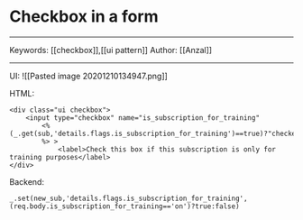 # Checkbox in a form
---
Keywords: [[checkbox]],[[ui pattern]]
Author: [[Anzal]]

---

UI:
![[Pasted image 20201210134947.png]]

HTML:
```
<div class="ui checkbox">
	<input type="checkbox" name="is_subscription_for_training" 
		<%(_.get(sub,'details.flags.is_subscription_for_training')==true)?"checked='checked'":''
		%> >
			<label>Check this box if this subscription is only for training purposes</label>
</div>
```

Backend:

```
_.set(new_sub,'details.flags.is_subscription_for_training',(req.body.is_subscription_for_training=='on')?true:false)
```

